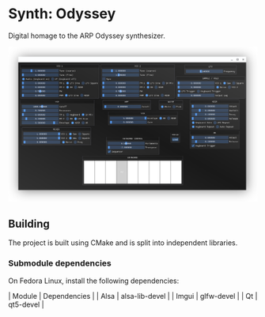 # Synth: Odyssey

Digital homage to the ARP Odyssey synthesizer.

![screenshot](./screenshot.png)

## Building

The project is built using CMake and is split into independent libraries.

### Submodule dependencies

On Fedora Linux, install the following dependencies:

| Module | Dependencies |
| Alsa | alsa-lib-devel |
| Imgui | glfw-devel |
| Qt | qt5-devel |
